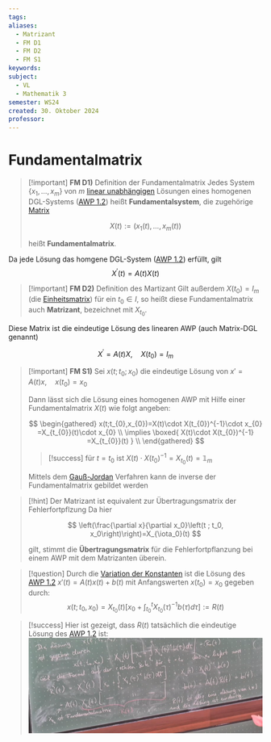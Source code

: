 ```yaml
---
tags: 
aliases:
  - Matrizant
  - FM D1
  - FM D2
  - FM S1
keywords: 
subject:
  - VL
  - Mathematik 3
semester: WS24
created: 30. Oktober 2024
professor:
---
```

 

# Fundamentalmatrix

> [!important] **FM D1)** Definition der Fundamentalmatrix
> Jedes System $\left\{x_1, \ldots, x_m\right\}$ von $m$ [linear unabhängigen](Algebra/Lineare%20Abhängigkeit.md) Lösungen eines homogenen DGL-Systems ([AWP 1.2](Lineare%20DGL-Systeme%201.%20Ordnung.md)) heißt **Fundamentalsystem**, die zugehörige [Matrix](Algebra/Matrix.md)
> 
> $$
> X(t):=\left(x_1(t), \ldots, x_m(t)\right)
> $$
> 
> heißt **Fundamentalmatrix**.


Da jede Lösung das homgene DGL-System ([AWP 1.2](Lineare%20DGL-Systeme%201.%20Ordnung.md)) erfüllt, gilt
$$
X^{\prime}(t)=A(t) X(t)
$$

> [!important] **FM D2)** Definition des Martizant
> Gilt außerdem $X\left(t_0\right)=I_m$ (die [Einheitsmatrix](Algebra/Einheitsmatrix.md)) für ein $t_0 \in I$, so heißt diese Fundamentalmatrix auch **Matrizant**, bezeichnet mit $X_{t_0}$.
> 


Diese Matrix ist die eindeutige Lösung des linearen AWP (auch Matrix-DGL genannt)

$$
X^{\prime}=A(t) X, \quad X\left(t_0\right)=I_m
$$

> [!important] **FM S1)** Sei $x(t;t_{0};x_{0})$ die eindeutige Lösung von $x'=A(t)x,\quad x(t_{0}) = x_{0}$
> 
> Dann lässt sich die Lösung eines homogenen AWP mit Hilfe einer Fundamentalmatrix $X(t)$ wie folgt angeben:
> 
> $$
> \begin{gathered}
> x(t;t_{0},x_{0})=X(t)\cdot X(t_{0})^{-1}\cdot x_{0} =X_{t_{0}}(t)\cdot x_{0} \\ \implies \boxed{ X(t)\cdot X(t_{0})^{-1} =X_{t_{0}}(t) } \\
> \end{gathered}
> $$
> 
> > [!success] für  $t=t_{0}$ ist $X(t)\cdot X(t_{0})^{-1}=X_{t_{0}}(t)=\mathbb{1}_{m}$
> 
> Mittels dem [Gauß-Jordan](Algebra/Gauß-Jordan-Verfahren.md) Verfahren kann de inverse der Fundamentalmatrix gebildet werden
> 


> [!hint] Der Matrizant ist equivalent zur Übertragungsmatrix der Fehlerfortpflzung
> Da hier
> 
> $$
> \left(\frac{\partial x}{\partial x_0}\left(t ; t_0, x_0\right)\right)=X_{\iota_0}(t)
> $$
> 
> gilt, stimmt die **Übertragungsmatrix** für die Fehlerfortpflanzung bei einem AWP mit dem Matrizanten überein.

> [!question] Durch die [Variation der Konstanten](Analysis/Variation%20der%20Konstanten.md) ist die Lösung des [AWP 1.2](Lineare%20DGL-Systeme%201.%20Ordnung.md)  $x'(t)=A(t)x(t)+b(t)$ mit Anfangswerten $x(t_{0})=x_{0}$ gegeben durch: 
$$x\left(t ; t_0, x_0\right)=X_{t_0}(t)\left[x_0+\int_{t_0}^t X_{t_0}(\tau)^{-1} b(\tau) d \tau\right]:=R(t)$$

> [!success] Hier ist gezeigt, dass $R(t)$ tatsächlich die eindeutige Lösung des [AWP 1.2](Lineare%20DGL-Systeme%201.%20Ordnung.md) ist:
> ![](assets/Pasted%20image%2020241106135932.png)
> 